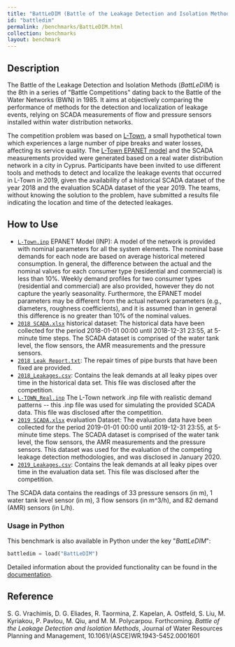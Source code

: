 ```yaml
---
title: "BattLeDIM (Battle of the Leakage Detection and Isolation Methods)"
id: "battledim"
permalink: /benchmarks/BattLeDIM.html
collection: benchmarks
layout: benchmark
---
```


## Description

The Battle of the Leakage Detection and Isolation Methods (*BattLeDIM*) is the 8th in a series
of "Battle Competitions" dating back to the Battle of the Water Networks (BWN) in 1985.
It aims at objectively comparing the performance of methods for the detection and localization
of leakage events, relying on SCADA measurements of flow and pressure sensors installed within
water distribution networks.

The competition problem was based on [L-Town](network-LTown.html), a small hypothetical town which
experiences a large number of pipe breaks and water losses, affecting its service quality.
The [L-Town EPANET model](network-LTown.html) and the SCADA measurements provided were generated
based on a real water distribution network in a city in Cyprus.
Participants have been invited to use different tools and methods to detect and localize
the leakage events that occurred in L-Town in 2019, given the availability of a historical SCADA
dataset of the year 2018 and the evaluation SCADA dataset of the year 2019.
The teams, without knowing the solution to the problem, have submitted a results file indicating
the location and time of the detected leakages.

## How to Use

- [`L-Town.inp`](https://zenodo.org/records/4017659/files/L-TOWN.inp?download=1) EPANET Model (INP):
A model of the network is provided with nominal parameters for all the system elements. The nominal
base demands for each node are based on average historical metered consumption. In general, the
difference between the actual and the nominal values for each consumer type
(residential and commercial) is less than 10%. Weekly demand profiles for two consumer types
(residential and commercial) are also provided, however they do not capture the yearly seasonality.
Furthermore, the EPANET model parameters may be different from the actual network parameters
(e.g., diameters, roughness coefficients), and it is assumed than in general this difference is no
greater than 10% of the nominal values.
- [`2018 SCADA.xlsx`](https://zenodo.org/records/4017659/files/2018_SCADA.xlsx?download=1)
historical dataset: The historical data have been collected for the period 2018-01-01 00:00 until
2018-12-31 23:55, at 5-minute time steps. The SCADA dataset is comprised of the water tank level,
the flow sensors, the AMR measurements and the pressure sensors.
- [`2018 Leak Report.txt`](https://zenodo.org/records/4017659/files/2018_Fixed_Leakages_Report.txt?download=1):
The repair times of pipe bursts that have been fixed are provided.
- [`2018_Leakages.csv`](https://zenodo.org/records/4017659/files/2018_Leakages.csv?download=1):
Contains the leak demands at all leaky pipes over time in the historical data set.
This file was disclosed after the competition.
- [`L-TOWN_Real.inp`](https://zenodo.org/records/4017659/files/L-TOWN_Real.inp?download=1)
The L-Town network .inp file with realistic demand patterns -- this .inp file was used
for simulating the provided SCADA data. This file was disclosed after the competition.
- [`2019 SCADA.xlsx`](https://zenodo.org/records/4017659/files/2019_SCADA.xlsx?download=1)
evaluation Dataset: The evaluation data have been collected for the period 2019-01-01 00:00 until
2019-12-31 23:55, at 5-minute time steps. The SCADA dataset is comprised of the water tank level,
the flow sensors, the AMR measurements and the pressure sensors.
This dataset was used for the evaluation of the competing leakage detection methodologies,
and was disclosed in January 2020.
- [`2019_Leakages.csv`](https://zenodo.org/records/4017659/files/2019_Leakages.csv?download=1):
Contains the leak demands at all leaky pipes over time in the evaluation data set. This file was
disclosed after the competition.

The SCADA data contains the readings of 33 pressure sensors (in m), 1 water tank level sensor (in m),
3 flow sensors (in m^3/h), and 82 demand (AMR) sensors (in L/h).

### Usage in Python

This benchmark is also available in Python under the key "*BattLeDIM*":
```python
battledim = load("BattLeDIM")
```

Detailed information about the provided functionality can be found in the
[documentation](https://water-benchmark-hub.readthedocs.io/en/stable/water_benchmark_hub.battledim.html).

## Reference

S. G. Vrachimis, D. G. Eliades, R. Taormina, Z. Kapelan, A. Ostfeld, S. Liu, M. Kyriakou, P. Pavlou,
M. Qiu, and M. M. Polycarpou. Forthcoming. *Battle of the Leakage Detection and Isolation Methods*,
Journal of Water Resources Planning and Management, 10.1061/(ASCE)WR.1943-5452.0001601